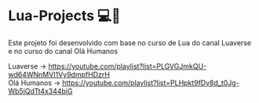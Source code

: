 # Lua-Projects 💻🌙
Este projeto foi desenvolvido com base no curso de Lua do canal Luaverse e no curso do canal Olá Humanos

Luaverse -> https://youtube.com/playlist?list=PLGVGJmkQU-wd64WNnMVI1Vy9dmpfHDzrH <br/>
Olá Humanos -> https://youtube.com/playlist?list=PLHpkt9fDv8d_t0Jg-Wb5jQdTt4x344biG
